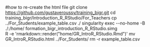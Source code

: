#how to re-create the html file
git clone https://github.com/gustaveroussy/training_bigr.git
cd training_bigr/Introduction_R_RStudio/For_Teachers
cp ../For_Students/example_table.csv ./
singularity exec --no-home -B ./:/home/ formation_bigr_introduction_R_RStudio.simg \
    R -e 'rmarkdown::render("home/GR_IntroR_RStudio.Rmd")'
mv GR_IntroR_RStudio.html ../For_Students/
rm -r example_table.csv
